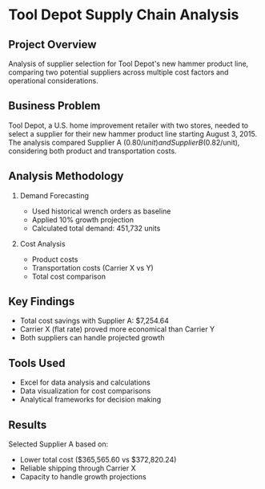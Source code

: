 # Tool Depot Supply Chain Analysis

## Project Overview
Analysis of supplier selection for Tool Depot's new hammer product line, comparing two potential suppliers across multiple cost factors and operational considerations.

## Business Problem
Tool Depot, a U.S. home improvement retailer with two stores, needed to select a supplier for their new hammer product line starting August 3, 2015. The analysis compared Supplier A ($0.80/unit) and Supplier B ($0.82/unit), considering both product and transportation costs.

## Analysis Methodology
1. Demand Forecasting
   - Used historical wrench orders as baseline
   - Applied 10% growth projection
   - Calculated total demand: 451,732 units

2. Cost Analysis
   - Product costs
   - Transportation costs (Carrier X vs Y)
   - Total cost comparison

## Key Findings
- Total cost savings with Supplier A: $7,254.64
- Carrier X (flat rate) proved more economical than Carrier Y
- Both suppliers can handle projected growth

## Tools Used
- Excel for data analysis and calculations
- Data visualization for cost comparisons
- Analytical frameworks for decision making

## Results
Selected Supplier A based on:
- Lower total cost ($365,565.60 vs $372,820.24)
- Reliable shipping through Carrier X
- Capacity to handle growth projections

